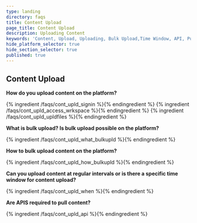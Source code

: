 ```yaml
---
type: landing
directory: faqs
title: Content Upload
page_title: Content Upload
description: Uploading Content
keywords: 'Content, Upload, Uploading, Bulk Upload,Time Window, API, Pull content  '
hide_platform_selector: true
hide_section_selector: true
published: true
---
```


## Content Upload

**How do you upload content on the platform?**

{% ingredient /faqs/cont_upld_signin %}{% endingredient %}
{% ingredient /faqs/cont_upld_access_wrkspace %}{% endingredient %}
{% ingredient /faqs/cont_upld_upldfiles %}{% endingredient %}

**What is bulk upload? Is bulk upload possible on the platform?**

{% ingredient /faqs/cont_upld_what_bulkupld %}{% endingredient %}

**How to bulk upload content on the platform?**

{% ingredient /faqs/cont_upld_how_bulkupld %}{% endingredient %}

**Can you upload content at regular intervals or is there a specific time window for content upload?**

{% ingredient /faqs/cont_upld_when %}{% endingredient %}

**Are APIS required to pull content?**

{% ingredient /faqs/cont_upld_api %}{% endingredient %}
